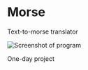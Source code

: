 # Morse
Text-to-morse translator

![Screenshot of program](http://svitty.com/store/scr_morse.jpg)

One-day project
